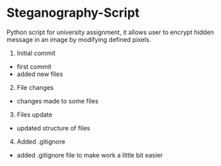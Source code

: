 # Steganography-Script
Python script for university assignment, it allows user to encrypt hidden message in an image by modifying defined pixels.

1. Initial commit
  - first commit
  - added new files
2. File changes
  - changes made to some files
3. Files update
  - updated structure of files
4. Added .gitignore
  - added .gitignore file to make work a little bit easier
